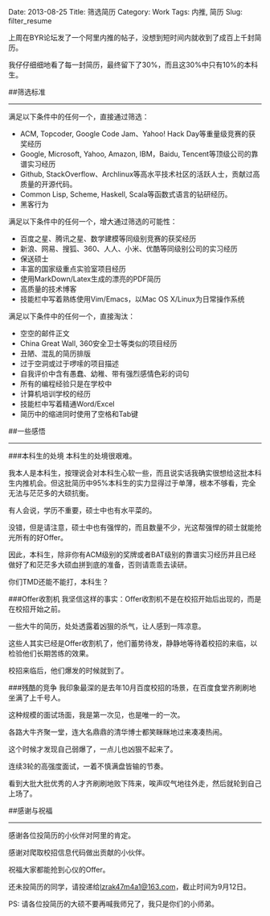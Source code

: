 Date: 2013-08-25
Title: 筛选简历
Category: Work
Tags: 内推, 简历
Slug: filter_resume

上周在BYR论坛发了一个阿里内推的帖子，没想到短时间内就收到了成百上千封简历。

我仔仔细细地看了每一封简历，最终留下了30%，而且这30%中只有10%的本科生。

##筛选标准
* * *
满足以下条件中的任何一个，直接通过筛选：

* ACM, Topcoder, Google Code Jam、Yahoo! Hack Day等重量级竞赛的获奖经历
* Google, Microsoft, Yahoo, Amazon, IBM，Baidu, Tencent等顶级公司的靠谱实习经历
* Github, StackOverflow、Archlinux等高水平技术社区的活跃人士，贡献过高质量的开源代码。
* Common Lisp, Scheme, Haskell, Scala等函数式语言的钻研经历。 
* 黑客行为

满足以下条件中的任何一个，增大通过筛选的可能性：

* 百度之星、腾讯之星、数学建模等同级别竞赛的获奖经历
* 新浪、网易、搜狐、360、人人、小米、优酷等同级别公司的实习经历
* 保送硕士
* 丰富的国家级重点实验室项目经历
* 使用MarkDown/Latex生成的漂亮的PDF简历
* 高质量的技术博客
* 技能栏中写着熟练使用Vim/Emacs，以Mac OS X/Linux为日常操作系统

满足以下条件中的任何一个，直接淘汰：

* 空空的邮件正文
* China Great Wall, 360安全卫士等类似的项目经历
* 丑陋、混乱的简历排版
* 过于空洞或过于啰嗦的项目描述
* 自我评价中含有愚蠢、幼稚、带有强烈感情色彩的词句
* 所有的编程经验只是在学校中
* 计算机培训学校的经历
* 技能栏中写着精通Word/Excel
* 简历中的缩进同时使用了空格和Tab键

##一些感悟
* * *
###本科生的处境
本科生的处境很艰难。

我本人是本科生，按理说会对本科生心软一些，而且说实话我确实很想给这批本科生内推机会。但这批简历中95%本科生的实力显得过于单薄，根本不够看，完全无法与茫茫多的大硕抗衡。

有人会说，学历不重要，硕士中也有水平菜的。

没错，但是请注意，硕士中也有强悍的，而且数量不少，光这帮强悍的硕士就能抢光所有的好Offer。

因此，本科生，除非你有ACM级别的奖牌或者BAT级别的靠谱实习经历并且已经做好了和茫茫多大硕血拼到底的准备，否则请乖乖去读研。

你们TMD还能不能打，本科生？

###Offer收割机
我坚信这样的事实：Offer收割机不是在校招开始后出现的，而是在校招开始之前。

一些大牛的简历，处处透露着凶狠的杀气，让人感到一阵凉意。

这些人其实已经是Offer收割机了，他们蓄势待发，静静地等待着校招的来临，以检验他们长期苦练的效果。

校招来临后，他们爆发的时候就到了。

###残酷的竞争
我印象最深的是去年10月百度校招的场景，在百度食堂齐刷刷地坐满了上千号人。

这种规模的面试场面，我是第一次见，也是唯一的一次。

各路大牛齐聚一堂，连大名鼎鼎的清华博士都笑眯眯地过来凑凑热闹。

这个时候才发现自己弱爆了，一点儿也凶狠不起来了。

连续3轮的高强度面试，一着不慎满盘皆输的节奏。

看到大批大批优秀的人才齐刷刷地败下阵来，唉声叹气地往外走，然后就轮到自己上场了。

##感谢与祝福
* * *
感谢各位投简历的小伙伴对阿里的肯定。

感谢对爬取校招信息代码做出贡献的小伙伴。

祝福大家都能抢到心仪的Offer。

还未投简历的同学，请投递给<lzrak47m4a1@163.com>，截止时间为9月12日。

PS: 请各位投简历的大硕不要再喊我师兄了，我只是你们的小师弟。






